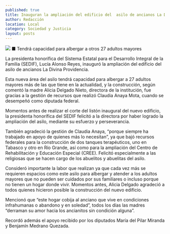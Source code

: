 ```yaml
---
published: true
title: Inauguran la ampliación del edificio del  asilo de ancianos La Divina Providencia
author: Redacción
location: Local
category: Sociedad y Justicia
layout: posts
---
```


![](http://i.imgur.com/8ehvoskm.jpg)
■ Tendrá capacidad para albergar a otros 27 adultos mayores

La presidenta honorífica del Sistema Estatal para el Desarrollo Integral de la Familia (SEDIF), Lucía Alonso Reyes, inauguró la ampliación del edificio del asilo de ancianos La Divina Providencia.

Esta nueva área del asilo tendrá capacidad para albergar a 27 adultos mayores más de las que tiene en la actualidad, y la construcción, según comentó la madre Alicia Delgado Nieto, directora de la institución, fue gracias a la gestión de recursos que realizó Claudia Anaya Mota, cuando se desempeñó como diputada federal.

Momentos antes de realizar el corte del listón inaugural del nuevo edificio, la presidenta honorífica del SEDIF felicitó a la directora por haber logrado la ampliación del asilo, mediante su esfuerzo y perseverancia.

También agradeció la gestión de Claudia Anaya, “porque siempre ha trabajado en apoyo de quienes más lo necesitan”, ya que bajó recursos federales para la construcción de dos tanques terapéuticos, uno en Tabasco y otro en Río Grande, así como para la ampliación del Centro de Rehabilitación y Educación Especial (CREE).
Felicitó especialmente a las religiosas que se hacen cargo de los abuelitos y abuelitas del asilo.

Consideró importante la labor que realizan ya que cada vez más se requieren espacios como este asilo para albergar y atender a los adultos mayores que no pueden ser cuidados por sus familiares o incluso porque no tienen un hogar donde vivir.
Momentos antes, Alicia Delgado agradeció a todos quienes hicieron posible la construcción del nuevo edificio.

Mencionó que “este hogar cobija al anciano que vive en condiciones infrahumanas o abandono y en soledad”, todos los días las madres “derraman su amor hacia los ancianitos sin condición alguna”.

Recordó además el apoyo recibido por los diputados María del Pilar Miranda y Benjamín Medrano Quezada.
